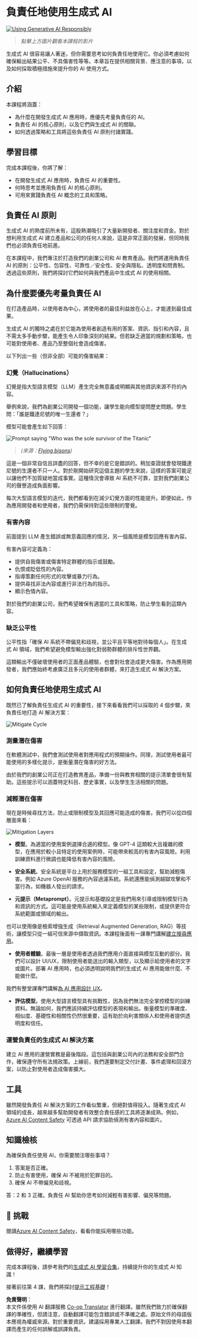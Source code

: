 <!--
CO_OP_TRANSLATOR_METADATA:
{
  "original_hash": "7f8f4c11f8c1cb6e1794442dead414ea",
  "translation_date": "2025-07-09T08:49:59+00:00",
  "source_file": "03-using-generative-ai-responsibly/README.md",
  "language_code": "tw"
}
-->
# 負責任地使用生成式 AI

[![Using Generative AI Responsibly](../../../translated_images/03-lesson-banner.1ed56067a452d97709d51f6cc8b6953918b2287132f4909ade2008c936cd4af9.tw.png)](https://aka.ms/gen-ai-lesson3-gh?WT.mc_id=academic-105485-koreyst)

> _點擊上方圖片觀看本課程的影片_

生成式 AI 很容易讓人著迷，但你需要思考如何負責任地使用它。你必須考慮如何確保輸出結果公平、不具傷害性等等。本章旨在提供相關背景、應注意的事項，以及如何採取積極措施來提升你的 AI 使用方式。

## 介紹

本課程將涵蓋：

- 為什麼在開發生成式 AI 應用時，應優先考量負責任的 AI。
- 負責任 AI 的核心原則，以及它們與生成式 AI 的關聯。
- 如何透過策略和工具將這些負責任 AI 原則付諸實踐。

## 學習目標

完成本課程後，你將了解：

- 在開發生成式 AI 應用時，負責任 AI 的重要性。
- 何時思考並應用負責任 AI 的核心原則。
- 可用來實踐負責任 AI 概念的工具和策略。

## 負責任 AI 原則

生成式 AI 的熱度前所未有，這股熱潮吸引了大量新開發者、關注度和資金。對於想利用生成式 AI 建立產品和公司的任何人來說，這是非常正面的發展，但同時我們也必須負責任地前進。

在本課程中，我們專注於打造我們的創業公司和 AI 教育產品。我們將運用負責任 AI 的原則：公平性、包容性、可靠性／安全性、安全與隱私、透明度和問責制。透過這些原則，我們將探討它們如何與我們產品中生成式 AI 的使用相關。

## 為什麼要優先考量負責任 AI

在打造產品時，以使用者為中心，將使用者的最佳利益放在心上，才能達到最佳成果。

生成式 AI 的獨特之處在於它能為使用者創造有用的答案、資訊、指引和內容，且不需太多手動步驟，能產生令人印象深刻的結果。但若缺乏適當的規劃和策略，也可能對使用者、產品乃至整個社會造成傷害。

以下列出一些（但非全部）可能的傷害結果：

### 幻覺（Hallucinations）

幻覺是指大型語言模型（LLM）產生完全無意義或明顯與其他資訊來源不符的內容。

舉例來說，我們為創業公司開發一個功能，讓學生能向模型提問歷史問題。學生問：「誰是鐵達尼號的唯一生還者？」

模型可能會產生如下回答：

![Prompt saying "Who was the sole survivor of the Titanic"](../../../03-using-generative-ai-responsibly/images/ChatGPT-titanic-survivor-prompt.webp)

> _(來源：[Flying bisons](https://flyingbisons.com?WT.mc_id=academic-105485-koreyst))_

這是一個非常自信且詳盡的回答，但不幸的是它是錯誤的。稍加查證就會發現鐵達尼號的生還者不只一人。對於剛開始研究這個主題的學生來說，這樣的答案可能足以讓他們不加質疑地當成事實。這種情況會導致 AI 系統不可靠，並對我們創業公司的聲譽造成負面影響。

每次大型語言模型的迭代，我們都看到在減少幻覺方面的性能提升。即便如此，作為應用開發者和使用者，我們仍需保持對這些限制的警覺。

### 有害內容

前面提到 LLM 產生錯誤或無意義回應的情況，另一個風險是模型回應有害內容。

有害內容可定義為：

- 提供自我傷害或傷害特定群體的指示或鼓勵。
- 仇恨或貶低性的內容。
- 指導策劃任何形式的攻擊或暴力行為。
- 提供尋找非法內容或進行非法行為的指示。
- 顯示色情內容。

對於我們的創業公司，我們希望確保有適當的工具和策略，防止學生看到這類內容。

### 缺乏公平性

公平性指「確保 AI 系統不帶偏見和歧視，並公平且平等地對待每個人」。在生成式 AI 領域，我們希望避免模型輸出強化對弱勢群體的排斥性世界觀。

這類輸出不僅破壞使用者的正面產品體驗，也會對社會造成更大傷害。作為應用開發者，我們應始終考慮廣泛且多元的使用者群體，來打造生成式 AI 解決方案。

## 如何負責任地使用生成式 AI

既然已了解負責任生成式 AI 的重要性，接下來看看我們可以採取的 4 個步驟，來負責任地打造 AI 解決方案：

![Mitigate Cycle](../../../translated_images/mitigate-cycle.babcd5a5658e1775d5f2cb47f2ff305cca090400a72d98d0f9e57e9db5637c72.tw.png)

### 測量潛在傷害

在軟體測試中，我們會測試使用者對應用程式的預期操作。同理，測試使用者最可能使用的多樣化提示，是衡量潛在傷害的好方法。

由於我們的創業公司正在打造教育產品，準備一份與教育相關的提示清單會很有幫助。這些提示可以涵蓋特定科目、歷史事實，以及學生生活相關的問題。

### 減輕潛在傷害

現在是時候尋找方法，防止或限制模型及其回應可能造成的傷害。我們可以從四個層面來看：

![Mitigation Layers](../../../translated_images/mitigation-layers.377215120b9a1159a8c3982c6bbcf41b6adf8c8fa04ce35cbaeeb13b4979cdfc.tw.png)

- **模型**。為適當的使用案例選擇合適的模型。像 GPT-4 這類較大且複雜的模型，在應用於較小且特定的使用案例時，可能帶來較高的有害內容風險。利用訓練資料進行微調也能降低有害內容的風險。

- **安全系統**。安全系統是平台上用於服務模型的一組工具和設定，幫助減輕傷害。例如 Azure OpenAI 服務的內容過濾系統。系統還應能偵測越獄攻擊和不當行為，如機器人發出的請求。

- **元提示（Metaprompt）**。元提示和基礎設定是我們用來引導或限制模型行為和資訊的方式。這可能是使用系統輸入來定義模型的某些限制，或提供更符合系統範圍或領域的輸出。

也可以使用像是檢索增強生成（Retrieval Augmented Generation, RAG）等技術，讓模型只從一組可信來源中擷取資訊。本課程後面有一課專門講解[建立搜尋應用](../08-building-search-applications/README.md?WT.mc_id=academic-105485-koreyst)。

- **使用者體驗**。最後一層是使用者透過我們應用介面直接與模型互動的部分。我們可以設計 UI/UX，限制使用者能送出的輸入類型，以及顯示給使用者的文字或圖片。部署 AI 應用時，也必須透明說明我們的生成式 AI 應用能做什麼、不能做什麼。

我們有整堂課專門講解[為 AI 應用設計 UX](../12-designing-ux-for-ai-applications/README.md?WT.mc_id=academic-105485-koreyst)。

- **評估模型**。使用大型語言模型具有挑戰性，因為我們無法完全掌控模型的訓練資料。無論如何，我們應該持續評估模型的表現和輸出。衡量模型的準確度、相似度、基礎性和相關性仍然很重要，這有助於向利害關係人和使用者提供透明度和信任。

### 運營負責任的生成式 AI 解決方案

建立 AI 應用的運營實務是最後階段。這包括與創業公司內的法務和安全部門合作，確保遵守所有法規政策。上線前，我們還要制定交付計畫、事件處理和回滾方案，以防止對使用者造成傷害擴大。

## 工具

雖然開發負責任 AI 解決方案的工作看似繁重，但絕對值得投入。隨著生成式 AI 領域的成長，越來越多幫助開發者有效整合責任感的工具將逐漸成熟。例如，[Azure AI Content Safety](https://learn.microsoft.com/azure/ai-services/content-safety/overview?WT.mc_id=academic-105485-koreyst) 可透過 API 請求協助偵測有害內容和圖片。

## 知識檢核

為確保負責任使用 AI，你需要關注哪些事項？

1. 答案是否正確。
1. 防止有害使用，確保 AI 不被用於犯罪目的。
1. 確保 AI 不帶偏見和歧視。

答：2 和 3 正確。負責任 AI 幫助你思考如何減輕有害影響、偏見等問題。

## 🚀 挑戰

閱讀[Azure AI Content Safety](https://learn.microsoft.com/azure/ai-services/content-safety/overview?WT.mc_id=academic-105485-koreyst)，看看你能採用哪些功能。

## 做得好，繼續學習

完成本課程後，請參考我們的[生成式 AI 學習合集](https://aka.ms/genai-collection?WT.mc_id=academic-105485-koreyst)，持續提升你的生成式 AI 知識！

接著前往第 4 課，我們將探討[提示工程基礎](../04-prompt-engineering-fundamentals/README.md?WT.mc_id=academic-105485-koreyst)！

**免責聲明**：  
本文件係使用 AI 翻譯服務 [Co-op Translator](https://github.com/Azure/co-op-translator) 進行翻譯。雖然我們致力於確保翻譯的準確性，但請注意，自動翻譯可能包含錯誤或不準確之處。原始文件的母語版本應視為權威來源。對於重要資訊，建議採用專業人工翻譯。我們不對因使用本翻譯而產生的任何誤解或誤譯負責。